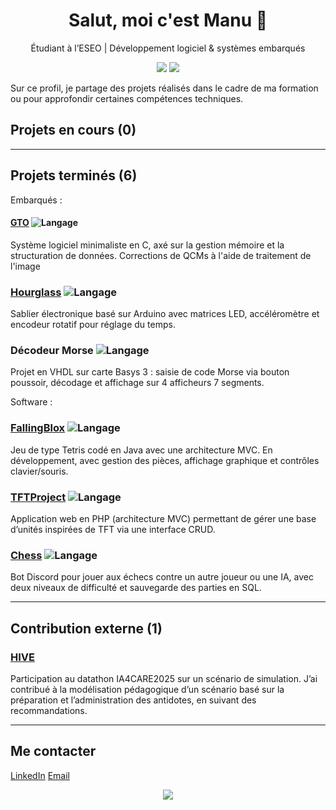 <h1 align="center">Salut, moi c'est Manu 👋</h1>
<p align="center">
Étudiant à l’ESEO | Développement logiciel & systèmes embarqués

<p align="center">
  <img src="https://img.shields.io/badge/Langages-Python%2C%20PHP%2C%20Java%2C%20C%2C%20VHDL-lightgrey" />
  <img src="https://img.shields.io/badge/Logiciels-Visual%20Studio%20Code%2C%20PhpStorm%2C%20IntelliJ%20IDEA%2C%20CLion%2C%20MySQL%20Workbench-lightblue" />
</p>
 
Sur ce profil, je partage des projets réalisés dans le cadre de ma formation ou pour approfondir certaines compétences techniques.  

## Projets en cours (0)

---

## Projets terminés (6)

Embarqués :

#### [GTO](https://github.com/M4nu3k3/GTO) ![Langage](https://img.shields.io/badge/Langages-C%2C%20Python-lightgrey)
Système logiciel minimaliste en C, axé sur la gestion mémoire et la structuration de données. Corrections de QCMs à l'aide de traitement de l'image

### [Hourglass](https://github.com/M4nu3k3/Hourglass) ![Langage](https://img.shields.io/badge/Langage-C++-lightgrey)
Sablier électronique basé sur Arduino avec matrices LED, accéléromètre et encodeur rotatif pour réglage du temps.  

### Décodeur Morse ![Langage](https://img.shields.io/badge/Langage-VHDL-lightgrey)
Projet en VHDL sur carte Basys 3 : saisie de code Morse via bouton poussoir, décodage et affichage sur 4 afficheurs 7 segments.

Software :

### [FallingBlox](https://github.com/M4nu3k3/FallingBlox) ![Langage](https://img.shields.io/badge/Langage-Java-lightgrey)
Jeu de type Tetris codé en Java avec une architecture MVC. En développement, avec gestion des pièces, affichage graphique et contrôles clavier/souris.

### [TFTProject](https://github.com/M4nu3k3/TFTProject) ![Langage](https://img.shields.io/badge/Langage-PHP-lightgrey)
Application web en PHP (architecture MVC) permettant de gérer une base d’unités inspirées de TFT via une interface CRUD.  

### [Chess](https://github.com/lSkyCraftl/Chess) ![Langage](https://img.shields.io/badge/Langage-Python-lightgrey)
Bot Discord pour jouer aux échecs contre un autre joueur ou une IA, avec deux niveaux de difficulté et sauvegarde des parties en SQL.

---

## Contribution externe (1)

### [HIVE](https://github.com/LucasMorize/HIVE)
Participation au datathon IA4CARE2025 sur un scénario de simulation.
J’ai contribué à la modélisation pédagogique d’un scénario basé sur la préparation et l’administration des antidotes, en suivant des recommandations.

---

## Me contacter

[LinkedIn]([https://www.linkedin.com/in/ton-profil](https://www.linkedin.com/in/emmanuel-bruchard-49499821a/))  
[Email](mailto:emmanuel.bruchard@reseau.eseo.fr)

<p align="center">
  <img src="https://github-readme-stats.vercel.app/api?username=M4nu3k3&show_icons=true&theme=default&hide_title=true" />
</p>

